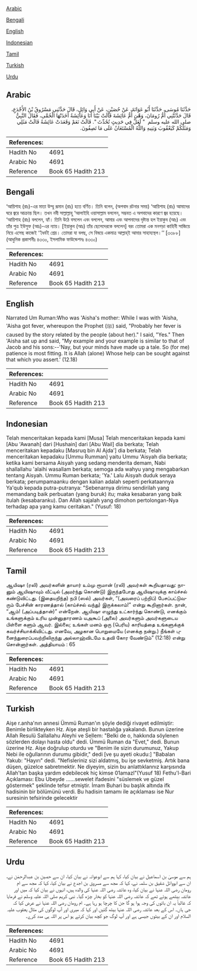 [Arabic](#arabic)

[Bengali](#bengali)

[English](#english)

[Indonesian](#indonesian)

[Tamil](#tamil)

[Turkish](#turkish)

[Urdu](#urdu)

## Arabic


<div dir="rtl" lang="ar" style={{fontSize:'larger',backgroundColor:'#f8f9fa',padding:20}}>
حَدَّثَنَا مُوسَى، حَدَّثَنَا أَبُو عَوَانَةَ، عَنْ حُصَيْنٍ، عَنْ أَبِي وَائِلٍ، قَالَ حَدَّثَنِي مَسْرُوقُ بْنُ الأَجْدَعِ، قَالَ حَدَّثَتْنِي أُمُّ رُومَانَ، وَهْىَ أُمُّ عَائِشَةَ قَالَتْ بَيْنَا أَنَا وَعَائِشَةُ أَخَذَتْهَا الْحُمَّى، فَقَالَ النَّبِيُّ صلى الله عليه وسلم ‏ "‏ لَعَلَّ فِي حَدِيثٍ تُحُدِّثَ ‏"‏‏.‏ قَالَتْ نَعَمْ وَقَعَدَتْ عَائِشَةُ قَالَتْ مَثَلِي وَمَثَلُكُمْ كَيَعْقُوبَ وَبَنِيهِ وَاللَّهُ الْمُسْتَعَانُ عَلَى مَا تَصِفُونَ‏.‏
</div>
<div style={{backgroundColor:'#f8f9fa',padding:20, marginBottom: 10}}><table> <thead> <tr> <th>References:</th> <th></th> </tr> </thead> <tbody><tr><td>Hadith No</td><td>4691</td></tr><tr><td>Arabic No</td><td>4691</td></tr><tr><td>Reference</td><td>Book 65 Hadith 213</td></tr></tbody></table></div>

## Bengali


<div dir="ltr" lang="bn" style={{fontSize:'larger',backgroundColor:'#f8f9fa',padding:20}}>
‘আয়িশাহ (রাঃ)-এর মাতা উম্মু রূমান (রাঃ) হতে বর্ণিত। তিনি বলেন, (অপবাদ রটনার সময়) ‘আয়িশাহ (রাঃ) আমাদের ঘরে জ্বরে আক্রান্ত ছিল। তখন নবী সাল্লাল্লাহু ‘আলাইহি ওয়াসাল্লাম বললেন, সম্ভবত এ অপবাদের কারণে জ্বর হয়েছে। ‘আয়িশাহ (রাঃ) বললেন, হ্যাঁ। তিনি উঠে বসলেন এবং বললেন, আমার এবং আপনাদের দৃষ্টান্ত হল ইয়াকুব (আঃ) এবং তাঁর পুত্র ইউসুফ (আঃ)-এর ন্যায়। [ইয়াকুব (আঃ) তাঁর ছেলেদেরকে বললেন] বরং তোমরা এক মনগড়া কাহিনী সাজিয়ে নিয়ে এসেছ কাজেই ‘‘ধৈর্যই শ্রেয়। তোমরা যা বলছ, সে বিষয়ে একমাত্র আল্লাহ্ই আমার সাহায্যস্থল।’’ [৩৩৮৮] (আধুনিক প্রকাশনীঃ ৪৩৩০, ইসলামিক ফাউন্ডেশনঃ ৪৩৩০)
</div>
<div style={{backgroundColor:'#f8f9fa',padding:20, marginBottom: 10}}><table> <thead> <tr> <th>References:</th> <th></th> </tr> </thead> <tbody><tr><td>Hadith No</td><td>4691</td></tr><tr><td>Arabic No</td><td>4691</td></tr><tr><td>Reference</td><td>Book 65 Hadith 213</td></tr></tbody></table></div>

## English


<div dir="ltr" lang="en" style={{fontSize:'larger',backgroundColor:'#f8f9fa',padding:20}}>
Narrated Um Ruman:Who was 'Aisha's mother: While I was with 'Aisha, 'Aisha got fever, whereupon the Prophet (ﷺ) said, "Probably her fever is caused by the story related by the people (about her)." I said, "Yes." Then 'Aisha sat up and said, "My example and your example is similar to that of Jacob and his sons:--'Nay, but your minds have made up a tale. So (for me) patience is most fitting. It is Allah (alone) Whose help can be sought against that which you assert.' (12.18)
</div>
<div style={{backgroundColor:'#f8f9fa',padding:20, marginBottom: 10}}><table> <thead> <tr> <th>References:</th> <th></th> </tr> </thead> <tbody><tr><td>Hadith No</td><td>4691</td></tr><tr><td>Arabic No</td><td>4691</td></tr><tr><td>Reference</td><td>Book 65 Hadith 213</td></tr></tbody></table></div>

## Indonesian


<div dir="ltr" lang="id" style={{fontSize:'larger',backgroundColor:'#f8f9fa',padding:20}}>
Telah menceritakan kepada kami [Musa] Telah menceritakan kepada kami [Abu 'Awanah] dari [Hushain] dari [Abu Wail] dia berkata; Telah menceritakan kepadaku [Masruq bin Al Ajda'] dia berkata; Telah menceritakan kepadaku [Ummu Rumman] yaitu Ummu 'Aisyah dia berkata; ketika kami bersama Aisyah yang sedang menderita demam, Nabi shallallahu 'alaihi wasallam berkata; semoga ada wahyu yang mengabarkan tentang Aisyah. Ummu Ruman berkata; 'Ya.' Lalu Aisyah duduk seraya berkata; perumpamaanku dengan kalian adalah seperti perkataannya Ya'qub kepada putra-putranya: "Sebenarnya dirimu sendirilah yang memandang baik perbuatan (yang buruk) itu; maka kesabaran yang baik itulah (kesabaranku). Dan Allah sajalah yang dimohon pertolongan-Nya terhadap apa yang kamu ceritakan." (Yusuf: 18)
</div>
<div style={{backgroundColor:'#f8f9fa',padding:20, marginBottom: 10}}><table> <thead> <tr> <th>References:</th> <th></th> </tr> </thead> <tbody><tr><td>Hadith No</td><td>4691</td></tr><tr><td>Arabic No</td><td>4691</td></tr><tr><td>Reference</td><td>Book 65 Hadith 213</td></tr></tbody></table></div>

## Tamil


<div dir="ltr" lang="ta" style={{fontSize:'larger',backgroundColor:'#f8f9fa',padding:20}}>
ஆயிஷா (ரலி) அவர்களின் தாயார் உம்மு ரூமான் (ரலி) அவர்கள் கூறியதாவது: நானும் ஆயிஷாவும் வீட்டில் (அமர்ந்து கொண்டு) இருந்தபோது ஆயிஷாவுக்கு காய்ச்சல் கண்டுவிட்டது. (இதையறிந்த) நபி (ஸல்) அவர்கள், “(அவரைப் பற்றிப்) பேசப்பட்டுவரும் பேச்சின் காரணத்தால் (காய்ச்சல் வந்து) இருக்கலாம்!” என்று கூறினார்கள். நான், “ஆம்! (அப்படித்தான்)” என்றேன். ஆயிஷா எழுந்து உட்கார்ந்து கொண்டு, எனக்கும் உங்களுக்கும் உரிய முன்னுதாரணம் யஅகூப் (அலை) அவர்களும் அவர்களுடைய பிள்ளை களும் ஆவர். இல்லை; உங்கள் மனம் ஒரு (பெரிய) காரியத்தை உங்களுக்குக் கவர்ச்சியாக்கிவிட்டது. எனவே, அழகான பொறுமையே (எனக்கு நன்று.) நீங்கள் புனைந்துரைப்பவற்றிலிருந்து அல்லாஹ்விடமே உதவி கோர வேண்டும்” (12:18) என்று சொன்னார்கள். அத்தியாயம் : 65
</div>
<div style={{backgroundColor:'#f8f9fa',padding:20, marginBottom: 10}}><table> <thead> <tr> <th>References:</th> <th></th> </tr> </thead> <tbody><tr><td>Hadith No</td><td>4691</td></tr><tr><td>Arabic No</td><td>4691</td></tr><tr><td>Reference</td><td>Book 65 Hadith 213</td></tr></tbody></table></div>

## Turkish


<div dir="ltr" lang="tr" style={{fontSize:'larger',backgroundColor:'#f8f9fa',padding:20}}>
Aişe r.anha'nın annesi Ümmü Ruman'ın şöyle dediği rivayet edilmiştir: Benimle birlikteyken Hz. Aişe ateşli bir hastalığa yakalandı. Bunun üzerine Allah Resulü Sallallahu Aleyhi ve Sellem: "Belki de o, hakkında söylenen sözlerden dolayı hasta oldu" dedi. Ümmü Ruman da "Evet," dedi. Bunun üzerine Hz. Aişe doğrulup oturdu ve "Benim ile sizin durumunuz, Yakup Nebi ile oğullarının durumu gibidir," dedi [ve şu ayeti okudu:] "Babalan Yakub: "Hayırı" dedi. "Nefisleriniz sizi aldatmış, bu işe sevketmiş. Artık bana düşen, güzelce sabretmektir. Ne diyeyim, sizin bu anlattıklannız karşısında Allah'tan başka yardım edebilecek hiç kimse 01amazl"(Yusuf 18) Fethu'l-Bari Açıklaması: Ebu Ubeyde ......sewelet ifadesini "süslemek ve güzel göstermek" şeklinde tefsır etmiştir. İmam Buhari bu başlık altında ifk hadisinin bir bölümünü verdi. Bu hadisin tamamı ile açıklaması ise Nur suresinin tefsirinde gelecektir
</div>
<div style={{backgroundColor:'#f8f9fa',padding:20, marginBottom: 10}}><table> <thead> <tr> <th>References:</th> <th></th> </tr> </thead> <tbody><tr><td>Hadith No</td><td>4691</td></tr><tr><td>Arabic No</td><td>4691</td></tr><tr><td>Reference</td><td>Book 65 Hadith 213</td></tr></tbody></table></div>

## Urdu


<div dir="rtl" lang="ur" style={{fontSize:'larger',backgroundColor:'#f8f9fa',padding:20}}>
ہم سے موسیٰ بن اسماعیل نے بیان کیا، کہا ہم سے ابوعوانہ نے بیان کیا، ان سے حصین بن عبدالرحمٰن نے، ان سے ابووائل شقیق بن سلمہ نے، کہا کہ مجھ سے مسروق بن اجدع نے بیان کیا، کہا کہ مجھ سے ام رومان رضی اللہ عنہا نے بیان کیا، وہ عائشہ رضی اللہ عنہا کی والدہ ہیں، انہوں نے بیان کیا کہ میں اور عائشہ بیٹھے ہوئے تھے کہ عائشہ رضی اللہ عنہا کو بخار چڑھ گیا۔ نبی کریم صلی اللہ علیہ وسلم نے فرمایا کہ غالباً یہ ان باتوں کی وجہ ہوا ہو گا جن کا چرچا ہو رہا ہے۔ ام رومان رضی اللہ عنہا نے عرض کیا کہ جی ہاں۔ اس کے بعد عائشہ رضی اللہ عنہا بیٹھ گئیں اور کہا کہ میری اور آپ لوگوں کی مثال یعقوب علیہ السلام اور ان کے بیٹوں جیسی ہے اور آپ لوگ جو کچھ بیان کرتے ہو اس پر اللہ ہی مدد کرے۔
</div>
<div style={{backgroundColor:'#f8f9fa',padding:20, marginBottom: 10}}><table> <thead> <tr> <th>References:</th> <th></th> </tr> </thead> <tbody><tr><td>Hadith No</td><td>4691</td></tr><tr><td>Arabic No</td><td>4691</td></tr><tr><td>Reference</td><td>Book 65 Hadith 213</td></tr></tbody></table></div>